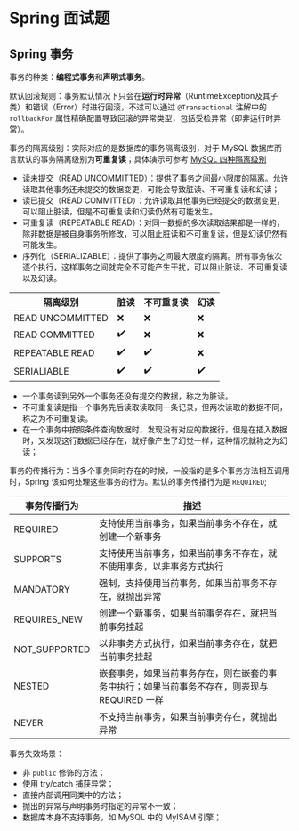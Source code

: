 # Spring 面试题



## Spring 事务

事务的种类：**编程式事务**和**声明式事务**。

默认回滚规则：事务默认情况下只会在**运行时异常**（RuntimeException及其子类）和错误（Error）时进行回滚，不过可以通过 `@Transactional` 注解中的 `rollbackFor` 属性精确配置导致回滚的异常类型，包括受检异常（即非运行时异常）。

事务的隔离级别：实际对应的是数据库的事务隔离级别，对于 MySQL 数据库而言默认的事务隔离级别为**可重复读**；具体演示可参考 [MySQL 四种隔离级别](https://www.yuque.com/xihuanxiaorang/java/uebi2x7whkk44kg1)

- 读未提交（READ UNCOMMITTED）：提供了事务之间最小限度的隔离。允许读取其他事务还未提交的数据变更，可能会导致脏读、不可重复读和幻读；
- 读已提交（READ COMMITTED）：允许读取其他事务已经提交的数据变更，可以阻止脏读，但是不可重复读和幻读仍然有可能发生。
- 可重复读（REPEATABLE READ）：对同一数据的多次读取结果都是一样的，除非数据是被自身事务所修改，可以阻止脏读和不可重复读，但是幻读仍然有可能发生。
- 序列化（SERIALIZABLE）：提供了事务之间最大限度的隔离。所有事务依次逐个执行，这样事务之间就完全不可能产生干扰，可以阻止脏读、不可重复读以及幻读。

| 隔离级别         | 脏读 | 不可重复读 | 幻读 |
| ---------------- | ---- | ---------- | ---- |
| READ UNCOMMITTED | ❌    | ❌          | ❌    |
| READ COMMITTED   | ✔️    | ❌          | ❌    |
| REPEATABLE READ  | ✔️    | ✔️          | ❌    |
| SERIALIABLE      | ✔️    | ✔️          | ✔️    |

- 一个事务读到另外一个事务还没有提交的数据，称之为脏读。
- 不可重复读是指一个事务先后读取读取同一条记录，但两次读取的数据不同，称之为不可重复读。
- 在一个事务中按照条件查询数据时，发现没有对应的数据行，但是在插入数据时，又发现这行数据已经存在，就好像产生了幻觉一样，这种情况就称之为幻读；

事务的传播行为：当多个事务同时存在的时候，一般指的是多个事务方法相互调用时，Spring 该如何处理这些事务的行为。默认的事务传播行为是 `REQUIRED`;

| 事务传播行为  | 描述                                                         |
| ------------- | ------------------------------------------------------------ |
| REQUIRED      | 支持使用当前事务，如果当前事务不存在，就创建一个新事务       |
| SUPPORTS      | 支持使用当前事务，如果当前事务不存在，就不使用事务，以非事务方式执行 |
| MANDATORY     | 强制，支持使用当前事务，如果当前事务不存在，就抛出异常       |
| REQUIRES_NEW  | 创建一个新事务，如果当前事务存在，就把当前事务挂起           |
| NOT_SUPPORTED | 以非事务方式执行，如果当前事务存在，就把当前事务挂起         |
| NESTED        | 嵌套事务，如果当前事务存在，则在嵌套的事务中执行；如果当前事务不存在，则表现与 REQUIRED 一样 |
| NEVER         | 不支持当前事务，如果当前事务存在，就抛出异常                 |

事务失效场景：

- 非 `public` 修饰的方法；
- 使用 try/catch 捕获异常；
- 直接内部调用同类中的方法；
- 抛出的异常与声明事务时指定的异常不一致；
- 数据库本身不支持事务，如 MySQL 中的 MyISAM 引擎；

